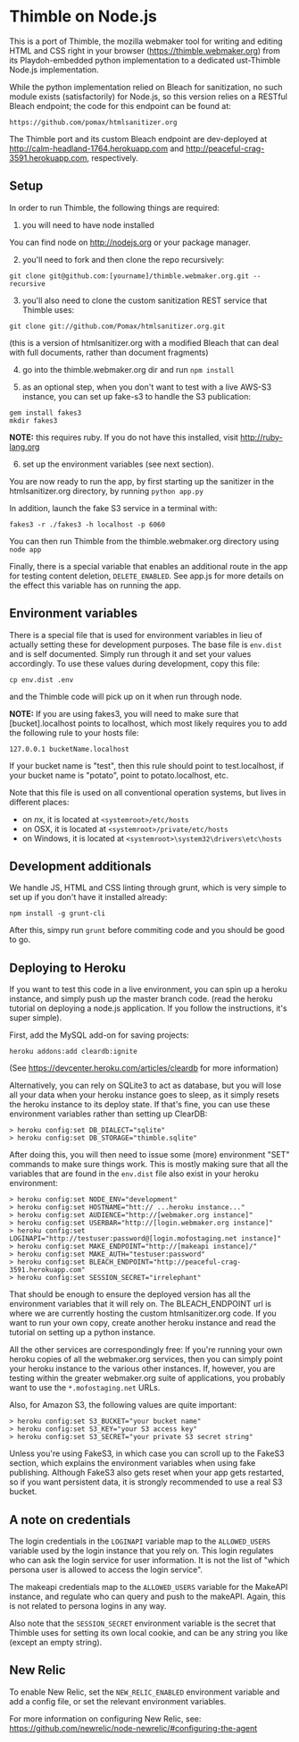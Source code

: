 Thimble on Node.js
==================

This is a port of Thimble, the mozilla webmaker tool for writing and editing
HTML and CSS right in your browser (https://thimble.webmaker.org) from its
Playdoh-embedded python implementation to a dedicated ust-Thimble Node.js
implementation.

While the python implementation relied on Bleach for sanitization, no such
module exists (satisfactorily) for Node.js, so this version relies on a
RESTful Bleach endpoint; the code for this endpoint can be found at:

```
https://github.com/pomax/htmlsanitizer.org
```

The Thimble port and its custom Bleach endpoint are dev-deployed at
http://calm-headland-1764.herokuapp.com and http://peaceful-crag-3591.herokuapp.com,
respectively.

Setup
-----

In order to run Thimble, the following things are required:

1) you will need to have node installed

You can find node on http://nodejs.org or your package manager.

2) you'll need to fork and then clone the repo recursively:

```
git clone git@github.com:[yourname]/thimble.webmaker.org.git --recursive
```

3) you'll also need to clone the custom sanitization REST service that Thimble uses:

```
git clone git://github.com/Pomax/htmlsanitizer.org.git
```
(this is a version of htmlsanitizer.org with a modified Bleach that can deal with
full documents, rather than document fragments)

4) go into the thimble.webmaker.org dir and run ```npm install```

5) as an optional step, when you don't want to test with a live AWS-S3 instance, you
can set up fake-s3 to handle the S3 publication:

```
gem install fakes3
mkdir fakes3
```

**NOTE:** this requires ruby. If you do not have this installed, visit http://ruby-lang.org

6) set up the environment variables (see next section).

You are now ready to run the app, by first starting up the sanitizer in the
htmlsanitizer.org directory, by running ```python app.py```

In addition, launch the fake S3 service in a terminal with:

```
fakes3 -r ./fakes3 -h localhost -p 6060
```

You can then run Thimble from the thimble.webmaker.org directory using
```node app```

Finally, there is a special variable that enables an additional route
in the app for testing content deletion, `DELETE_ENABLED`. See app.js
for more details on the effect this variable has on running the app.

Environment variables
---------------------

There is a special file that is used for environment variables in lieu of
actually setting these for development purposes. The base file is
```env.dist``` and is self documented. Simply run through it and set your
values accordingly. To use these values during development, copy this
file:

```
cp env.dist .env
```

and the Thimble code will pick up on it when run through node.

**NOTE:** If you are using fakes3, you will need to make sure that
[bucket].localhost points to localhost, which most likely requires
you to add the following rule to your hosts file:

```
127.0.0.1 bucketName.localhost
```

If your bucket name is "test", then this rule should point to
test.localhost, if your bucket name is "potato", point to potato.localhost,
etc.

Note that this file is used on all conventional operation systems, but
lives in different places:

* on *n*x, it is located at ```<systemroot>/etc/hosts```
* on OSX, it is located at ```<systemroot>/private/etc/hosts```
* on Windows, it is located at ```<systemroot>\system32\drivers\etc\hosts```


Development additionals
-----------------------

We handle JS, HTML and CSS linting through grunt, which is very simple
to set up if you don't have it installed already:

```npm install -g grunt-cli```

After this, simpy run ```grunt``` before commiting code and you should
be good to go.

Deploying to Heroku
-------------------

If you want to test this code in a live environment, you can spin up a
heroku instance, and simply push up the master branch code. (read
the heroku tutorial on deploying a node.js application. If you follow
the instructions, it's super simple).

First, add the MySQL add-on for saving projects:

`heroku addons:add cleardb:ignite`

(See https://devcenter.heroku.com/articles/cleardb for more information)

Alternatively, you can rely on SQLite3 to act as database, but you will
lose all your data when your heroku instance goes to sleep, as it simply
resets the heroku instance to its deploy state. If that's fine, you can
use these environment variables rather than setting up ClearDB:

```
> heroku config:set DB_DIALECT="sqlite"
> heroku config:set DB_STORAGE="thimble.sqlite"
```

After doing this, you will then need to issue some (more) environment "SET"
commands to make sure things work. This is mostly making sure that all the
variables that are found in the `env.dist` file also exist in your heroku
environment:


```
> heroku config:set NODE_ENV="development"
> heroku config:set HOSTNAME="htt:// ...heroku instance..."
> heroku config:set AUDIENCE="http://[webmaker.org instance]"
> heroku config:set USERBAR="http://[login.webmaker.org instance]"
> heroku config:set LOGINAPI="http://testuser:password@[login.mofostaging.net instance]"
> heroku config:set MAKE_ENDPOINT="http://[makeapi instance]/"
> heroku config:set MAKE_AUTH="testuser:password"
> heroku config:set BLEACH_ENDPOINT="http://peaceful-crag-3591.herokuapp.com"
> heroku config:set SESSION_SECRET="irrelephant"
```

That should be enough to ensure the deployed version has all the environment
variables that it will rely on. The BLEACH_ENDPOINT url is where we are
currently hosting the custom htmlsanitizer.org code. If you want to run
your own copy, create another heroku instance and read the tutorial on
setting up a python instance.

All the other services are correspondingly free: If you're running your
own heroku copies of all the webmaker.org services, then you can simply
point your heroku instance to the various other instances. If, however,
you are testing within the greater webmaker.org suite of applications,
you probably want to use the `*.mofostaging.net` URLs.

Also, for Amazon S3, the following values are quite important:

```
> heroku config:set S3_BUCKET="your bucket name"
> heroku config:set S3_KEY="your S3 access key"
> heroku config:set S3_SECRET="your private S3 secret string"
```

Unless you're using FakeS3, in which case you can scroll up to the FakeS3
section, which explains the environment variables when using fake publishing.
Although FakeS3 also gets reset when your app gets restarted, so if you
want persistent data, it is strongly recommended to use a real S3 bucket.

A note on credentials
---------------------

The login credentials  in the `LOGINAPI` variable map to the `ALLOWED_USERS`
variable used by the login instance that you rely on. This login regulates
who can ask the login service for user information. It is not the list of
"which persona user is allowed to access the login service".

The makeapi credentials map to the `ALLOWED_USERS` variable for the
MakeAPI instance, and regulate who can query and push to the makeAPI.
Again, this is not related to persona logins in any way.

Also note that the `SESSION_SECRET` environment variable is the secret
that Thimble uses for setting its own local cookie, and can be any
string you like (except an empty string).

New Relic
---------

To enable New Relic, set the `NEW_RELIC_ENABLED` environment variable and add a config file, or set the relevant environment variables.

For more information on configuring New Relic, see: https://github.com/newrelic/node-newrelic/#configuring-the-agent

